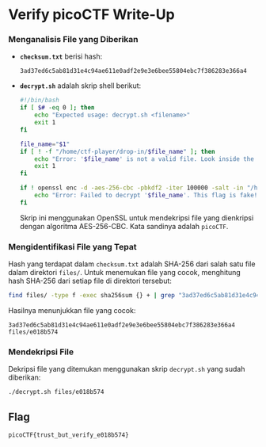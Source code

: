 # Verify picoCTF Write-Up

### Menganalisis File yang Diberikan

- **`checksum.txt`** berisi hash:

  ```
  3ad37ed6c5ab81d31e4c94ae611e0adf2e9e3e6bee55804ebc7f386283e366a4
  ```

- **`decrypt.sh`** adalah skrip shell berikut:

  ```bash
  #!/bin/bash
  if [ $# -eq 0 ]; then
      echo "Expected usage: decrypt.sh <filename>"
      exit 1
  fi

  file_name="$1"
  if [ ! -f "/home/ctf-player/drop-in/$file_name" ]; then
      echo "Error: '$file_name' is not a valid file. Look inside the 'files' folder with 'ls -R'!"
      exit 1
  fi

  if ! openssl enc -d -aes-256-cbc -pbkdf2 -iter 100000 -salt -in "/home/ctf-player/drop-in/$file_name" -k picoCTF; then
      echo "Error: Failed to decrypt '$file_name'. This flag is fake! Keep looking!"
  fi
  ```

  Skrip ini menggunakan OpenSSL untuk mendekripsi file yang dienkripsi dengan algoritma AES-256-CBC. Kata sandinya adalah `picoCTF`.

### Mengidentifikasi File yang Tepat

Hash yang terdapat dalam `checksum.txt` adalah SHA-256 dari salah satu file dalam direktori `files/`.
Untuk menemukan file yang cocok, menghitung hash SHA-256 dari setiap file di direktori tersebut:

```bash
find files/ -type f -exec sha256sum {} + | grep "3ad37ed6c5ab81d31e4c94ae611e0adf2e9e3e6bee55804ebc7f386283e366a4"
```

Hasilnya menunjukkan file yang cocok:

```
3ad37ed6c5ab81d31e4c94ae611e0adf2e9e3e6bee55804ebc7f386283e366a4  files/e018b574
```

### Mendekripsi File

Dekripsi file yang ditemukan menggunakan skrip `decrypt.sh` yang sudah diberikan:

```bash
./decrypt.sh files/e018b574
```

## Flag

```
picoCTF{trust_but_verify_e018b574}
```
